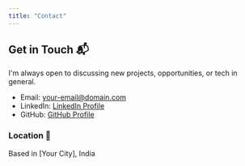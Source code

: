 ```yaml
---
title: "Contact"
---
```


## Get in Touch 📬

I'm always open to discussing new projects, opportunities, or tech in general.

- Email: [your-email@domain.com](mailto:your-email@domain.com)
- LinkedIn: [LinkedIn Profile](your-linkedin-url)
- GitHub: [GitHub Profile](https://github.com/StrangeAJ)

### Location 📍
Based in [Your City], India
